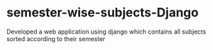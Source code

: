 # semester-wise-subjects-Django
Developed a web application using django which contains all subjects sorted according to their semester
